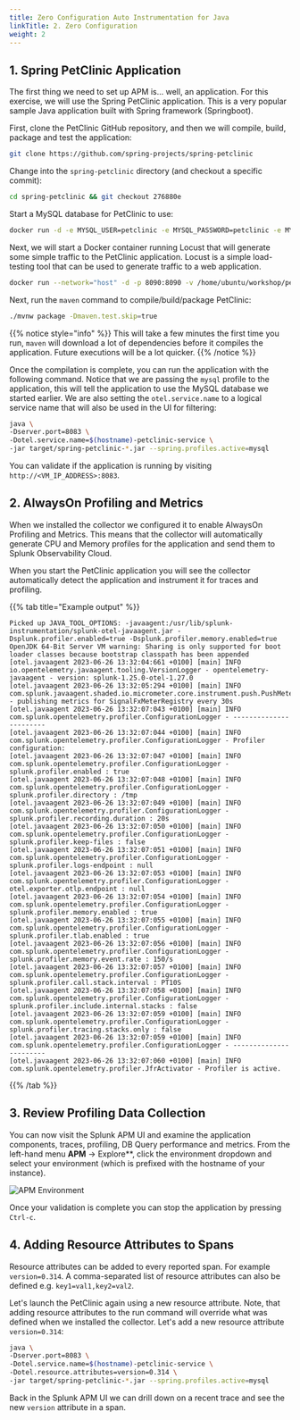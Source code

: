 ```yaml
---
title: Zero Configuration Auto Instrumentation for Java
linkTitle: 2. Zero Configuration
weight: 2
---
```


## 1. Spring PetClinic Application

The first thing we need to set up APM is... well, an application. For this exercise, we will use the Spring PetClinic application. This is a very popular sample Java application built with Spring framework (Springboot).

First, clone the PetClinic GitHub repository, and then we will compile, build, package and test the application:

```bash
git clone https://github.com/spring-projects/spring-petclinic
```

Change into the `spring-petclinic` directory (and checkout a specific commit):

```bash
cd spring-petclinic && git checkout 276880e
```

Start a MySQL database for PetClinic to use:

```bash
docker run -d -e MYSQL_USER=petclinic -e MYSQL_PASSWORD=petclinic -e MYSQL_ROOT_PASSWORD=root -e MYSQL_DATABASE=petclinic -p 3306:3306 docker.io/mysql:5.7.8
```

Next, we will start a Docker container running Locust that will generate some simple traffic to the PetClinic application. Locust is a simple load-testing tool that can be used to generate traffic to a web application.

```bash
docker run --network="host" -d -p 8090:8090 -v /home/ubuntu/workshop/petclinic:/mnt/locust docker.io/locustio/locust -f /mnt/locust/locustfile.py --headless -u 1 -r 1 -H http://127.0.0.1:8083
```

Next, run the `maven` command to compile/build/package PetClinic:

```bash
./mvnw package -Dmaven.test.skip=true
```

{{% notice style="info" %}}
This will take a few minutes the first time you run, `maven` will download a lot of dependencies before it compiles the application. Future executions will be a lot quicker.
{{% /notice %}}

Once the compilation is complete, you can run the application with the following command. Notice that we are passing the `mysql` profile to the application, this will tell the application to use the MySQL database we started earlier. We are also setting the `otel.service.name` to a logical service name that will also be used in the UI for filtering:

```bash
java \
-Dserver.port=8083 \
-Dotel.service.name=$(hostname)-petclinic-service \
-jar target/spring-petclinic-*.jar --spring.profiles.active=mysql
```

You can validate if the application is running by visiting `http://<VM_IP_ADDRESS>:8083`.

## 2. AlwaysOn Profiling and Metrics

When we installed the collector we configured it to enable AlwaysOn Profiling and Metrics. This means that the collector will automatically generate CPU and Memory profiles for the application and send them to Splunk Observability Cloud.

When you start the PetClinic application you will see the collector automatically detect the application and instrument it for traces and profiling.

{{% tab title="Example output" %}}

``` text {wrap="false"}
Picked up JAVA_TOOL_OPTIONS: -javaagent:/usr/lib/splunk-instrumentation/splunk-otel-javaagent.jar -Dsplunk.profiler.enabled=true -Dsplunk.profiler.memory.enabled=true
OpenJDK 64-Bit Server VM warning: Sharing is only supported for boot loader classes because bootstrap classpath has been appended
[otel.javaagent 2023-06-26 13:32:04:661 +0100] [main] INFO io.opentelemetry.javaagent.tooling.VersionLogger - opentelemetry-javaagent - version: splunk-1.25.0-otel-1.27.0
[otel.javaagent 2023-06-26 13:32:05:294 +0100] [main] INFO com.splunk.javaagent.shaded.io.micrometer.core.instrument.push.PushMeterRegistry - publishing metrics for SignalFxMeterRegistry every 30s
[otel.javaagent 2023-06-26 13:32:07:043 +0100] [main] INFO com.splunk.opentelemetry.profiler.ConfigurationLogger - -----------------------
[otel.javaagent 2023-06-26 13:32:07:044 +0100] [main] INFO com.splunk.opentelemetry.profiler.ConfigurationLogger - Profiler configuration:
[otel.javaagent 2023-06-26 13:32:07:047 +0100] [main] INFO com.splunk.opentelemetry.profiler.ConfigurationLogger -                  splunk.profiler.enabled : true
[otel.javaagent 2023-06-26 13:32:07:048 +0100] [main] INFO com.splunk.opentelemetry.profiler.ConfigurationLogger -                splunk.profiler.directory : /tmp
[otel.javaagent 2023-06-26 13:32:07:049 +0100] [main] INFO com.splunk.opentelemetry.profiler.ConfigurationLogger -       splunk.profiler.recording.duration : 20s
[otel.javaagent 2023-06-26 13:32:07:050 +0100] [main] INFO com.splunk.opentelemetry.profiler.ConfigurationLogger -               splunk.profiler.keep-files : false
[otel.javaagent 2023-06-26 13:32:07:051 +0100] [main] INFO com.splunk.opentelemetry.profiler.ConfigurationLogger -            splunk.profiler.logs-endpoint : null
[otel.javaagent 2023-06-26 13:32:07:053 +0100] [main] INFO com.splunk.opentelemetry.profiler.ConfigurationLogger -              otel.exporter.otlp.endpoint : null
[otel.javaagent 2023-06-26 13:32:07:054 +0100] [main] INFO com.splunk.opentelemetry.profiler.ConfigurationLogger -           splunk.profiler.memory.enabled : true
[otel.javaagent 2023-06-26 13:32:07:055 +0100] [main] INFO com.splunk.opentelemetry.profiler.ConfigurationLogger -             splunk.profiler.tlab.enabled : true
[otel.javaagent 2023-06-26 13:32:07:056 +0100] [main] INFO com.splunk.opentelemetry.profiler.ConfigurationLogger -        splunk.profiler.memory.event.rate : 150/s
[otel.javaagent 2023-06-26 13:32:07:057 +0100] [main] INFO com.splunk.opentelemetry.profiler.ConfigurationLogger -      splunk.profiler.call.stack.interval : PT10S
[otel.javaagent 2023-06-26 13:32:07:058 +0100] [main] INFO com.splunk.opentelemetry.profiler.ConfigurationLogger -  splunk.profiler.include.internal.stacks : false
[otel.javaagent 2023-06-26 13:32:07:059 +0100] [main] INFO com.splunk.opentelemetry.profiler.ConfigurationLogger -      splunk.profiler.tracing.stacks.only : false
[otel.javaagent 2023-06-26 13:32:07:059 +0100] [main] INFO com.splunk.opentelemetry.profiler.ConfigurationLogger - -----------------------
[otel.javaagent 2023-06-26 13:32:07:060 +0100] [main] INFO com.splunk.opentelemetry.profiler.JfrActivator - Profiler is active.
```

{{% /tab %}}

## 3. Review Profiling Data Collection

You can now visit the Splunk APM UI and examine the application components, traces, profiling, DB Query performance and metrics. From the left-hand menu **APM** → Explore**, click the environment dropdown and select your environment (which is prefixed with the hostname of your instance).

![APM Environment](../images/apm-environment.png)

Once your validation is complete you can stop the application by pressing `Ctrl-c`.

## 4. Adding Resource Attributes to Spans

Resource attributes can be added to every reported span. For example `version=0.314`. A comma-separated list of resource attributes can also be defined e.g. `key1=val1,key2=val2`.

Let's launch the PetClinic again using a new resource attribute. Note, that adding resource attributes to the run command will override what was defined when we installed the collector. Let's add a new resource attribute `version=0.314`:

```bash
java \
-Dserver.port=8083 \
-Dotel.service.name=$(hostname)-petclinic-service \
-Dotel.resource.attributes=version=0.314 \
-jar target/spring-petclinic-*.jar --spring.profiles.active=mysql
```

Back in the Splunk APM UI we can drill down on a recent trace and see the new `version` attribute in a span.
